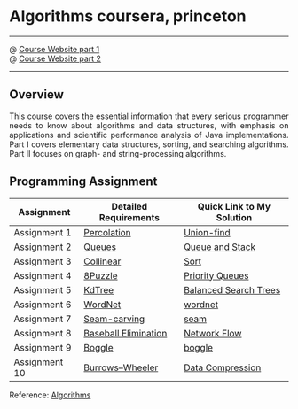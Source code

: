 
# Algorithms coursera, princeton 
* * *
 
@ [Course Website part 1](https://www.coursera.org/learn/algorithms-part1)  
@ [Course Website part 2](https://www.coursera.org/learn/algorithms-part2)  

* * *

## Overview

<p align="justify">
This course covers the essential information that every serious programmer needs to know about algorithms and data structures, with emphasis on applications and scientific performance analysis of Java implementations. Part I covers elementary data structures, sorting, and searching algorithms. Part II focuses on graph- and string-processing algorithms.
</p>

## Programming Assignment

Assignment | Detailed Requirements | Quick Link to My Solution
--------------- | --------------- | ---------------
Assignment 1 | [Percolation](https://sp19.datastructur.es/materials/hw/hw1/hw1) | [Union-find](https://github.com/AlexYoungZ/cs61b/tree/master/hw1)
Assignment 2 | [Queues](https://sp19.datastructur.es/materials/hw/hw2/hw2) | [Queue and Stack](https://github.com/AlexYoungZ/cs61b/tree/master/hw2)
Assignment 3 |[Collinear](https://sp19.datastructur.es/materials/hw/hw3/hw3) | [Sort](https://github.com/AlexYoungZ/cs61b/tree/master/hw3/hw3/hash)
Assignment 4 | [8Puzzle](https://sp19.datastructur.es/materials/hw/hw4/hw4) | [Priority Queues](https://github.com/AlexYoungZ/cs61b/tree/master/hw4/bearmaps/hw4)
Assignment 5 | [KdTree](https://sp19.datastructur.es/materials/hw/hw4/hw4) | [Balanced Search Trees](https://github.com/AlexYoungZ/cs61b/tree/master/hw4/bearmaps/hw4)
Assignment 6 | [WordNet](https://coursera.cs.princeton.edu/algs4/assignments/wordnet/specification.php) | [wordnet](https://github.com/AlexYoungZ/Algorithms/tree/master/wordnet)
Assignment 7 | [Seam-carving](https://coursera.cs.princeton.edu/algs4/assignments/seam/specification.php) | [seam](https://github.com/AlexYoungZ/Algorithms/tree/master/seam)
Assignment 8 | [Baseball Elimination](https://coursera.cs.princeton.edu/algs4/assignments/baseball/specification.php) | [Network Flow](https://github.com/AlexYoungZ/Algorithms/tree/master/baseball)
Assignment 9 | [Boggle](https://coursera.cs.princeton.edu/algs4/assignments/boggle/specification.php) | [boggle](https://github.com/AlexYoungZ/Algorithms/tree/master/boggle)
Assignment 10 | [Burrows–Wheeler](https://www.coursera.org/learn/algorithms-part2/programming/3nmSB/burrows-wheeler) | [Data Compression](https://github.com/AlexYoungZ/Algorithms/tree/master/burrows)

Reference: [Algorithms](https://algs4.cs.princeton.edu/home/)
